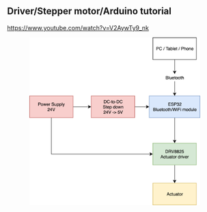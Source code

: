 ## Driver/Stepper motor/Arduino tutorial
https://www.youtube.com/watch?v=V2AywTy9_nk

<p align="center">
  <img src="CoffeeBrain High-Level Schematics.png" width="400"/>
</p>

